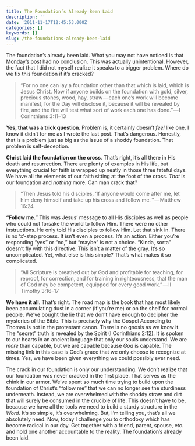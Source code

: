 ```yaml
---
title: The Foundation’s Already Been Laid
description: ''
date: '2011-11-17T12:45:53.000Z'
categories: []
keywords: []
slug: /the-foundations-already-been-laid
---
```


The foundation’s already been laid. What you may not have noticed is that [Monday’s post](http://104.193.143.57/~waywar13/ce/2011/11/14/our-foundations-cracked/) had no conclusion. This was actually unintentional. However, the fact that I did not myself realize it speaks to a bigger problem. Where do we fix this foundation if it’s cracked?

> “For no one can lay a foundation other than that which is laid, which is Jesus Christ. Now if anyone builds on the foundation with gold, silver, precious stones, wood, hay, straw — each one’s work will become manifest, for the Day will disclose it, because it will be revealed by fire, and the fire will test what sort of work each one has done.” — I Corinthians 3:11–13

**Yes, that was a trick question**. Problem is, it certainly doesn’t _feel_ like one. I know it didn’t for me as I wrote the last post. That’s dangerous. Honestly, that is a problem just as big as the issue of a shoddy foundation. That problem is self-deception.

**Christ laid the foundation on the cross**. That’s right, it’s all there in His death and resurrection. There are plenty of examples in His life, but everything crucial for faith is wrapped up neatly in those three fateful days. We have all the elements of our faith sitting at the foot of the cross. _That_ is our foundation and _nothing_ more. Can man crack that?

> “Then Jesus told his disciples, ‘If anyone would come after me, let him deny himself and take up his cross and follow me.’” — Matthew 16:24

**“Follow me.”** This was Jesus’ message to all His disciples as well as people who could not forsake the world to follow Him. There were no other instructions. He only told His disciples to follow Him. Let that sink in. There is no ‘x’-step process. It isn’t even a process. It’s an action. Either you’re responding “yes” or “no,” but “maybe” is not a choice. “Kinda, sorta” doesn’t fly with this directive. This isn’t a matter of the gray. It’s so uncomplicated. Yet, what else is this simple? That’s what makes it so complicated.

> “All Scripture is breathed out by God and profitable for teaching, for reproof, for correction, and for training in righteousness, that the man of God may be competent, equipped for every good work.” — II Timothy 3:16–17

**We have it all**. That’s right. The road map is the book that has most likely been accumulating dust in a corner (if you’re me) or on the shelf for normal people. We’ve bought the lie that we don’t have enough to decipher the mysteries of the Bible. This is precisely why the Gospel According to Thomas is not in the protestant canon. There is no gnosis as we know it. The “secret” truth is revealed by the Spirit (I Corinthians 2:12). It is spoken to our hearts in an ancient language that only our souls understand. We are _more_ than capable, but we are capable because _God_ is capable. The missing link in this case is God’s grace that we only choose to recognize at times. Yes, we have been given everything we could possibly ever need.

The crack in our foundation is only our understanding. We don’t realize that our foundation was never cracked in the first place. That serves as the chink in our armor. We’ve spent so much time trying to build upon the foundation of Christ’s “follow me” that we can no longer see the sturdiness underneath. Instead, we are overwhelmed with the shoddy straw and dirt that will surely be consumed in the crucible of life. This doesn’t have to be, because we have all the tools we need to build a sturdy structure in the _Word_. It’s so simple, it’s overwhelming. But, I’m telling you, that’s all we absolutely need. Now, today I challenge you to orthodoxy which has become radical in our day. Get together with a friend, parent, spouse, etc. and hold one another accountable to the reality. The foundation’s already been laid.